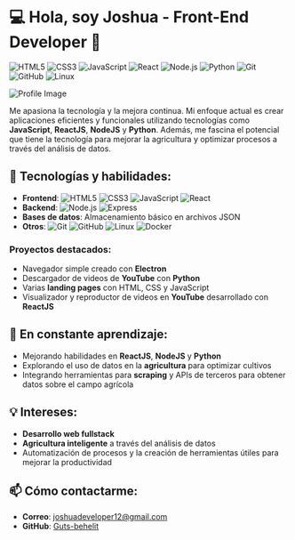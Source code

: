 
# 💻 Hola, soy Joshua - Front-End Developer 🌱

![HTML5](https://img.shields.io/badge/HTML5-E34F26?style=for-the-badge&logo=html5&logoColor=white)
![CSS3](https://img.shields.io/badge/CSS3-1572B6?style=for-the-badge&logo=css3&logoColor=white)
![JavaScript](https://img.shields.io/badge/JavaScript-F7DF1E?style=for-the-badge&logo=javascript&logoColor=black)
![React](https://img.shields.io/badge/React-61DAFB?style=for-the-badge&logo=react&logoColor=black)
![Node.js](https://img.shields.io/badge/Node.js-339933?style=for-the-badge&logo=nodedotjs&logoColor=white)
![Python](https://img.shields.io/badge/Python-3776AB?style=for-the-badge&logo=python&logoColor=white)
![Git](https://img.shields.io/badge/Git-F05032?style=for-the-badge&logo=git&logoColor=white)
![GitHub](https://img.shields.io/badge/GitHub-181717?style=for-the-badge&logo=github&logoColor=white)
![Linux](https://img.shields.io/badge/Linux-FCC624?style=for-the-badge&logo=linux&logoColor=black)

![Profile Image](https://i.pinimg.com/736x/9b/4e/e0/9b4ee057076232fb57c48cf80947f8a7.jpg)

Me apasiona la tecnología y la mejora continua. Mi enfoque actual es crear aplicaciones eficientes y funcionales utilizando tecnologías como **JavaScript**, **ReactJS**, **NodeJS** y **Python**. Además, me fascina el potencial que tiene la tecnología para mejorar la agricultura y optimizar procesos a través del análisis de datos.

## 🚀 Tecnologías y habilidades:
- **Frontend**: ![HTML5](https://img.shields.io/badge/HTML5-E34F26?style=for-the-badge&logo=html5&logoColor=white) ![CSS3](https://img.shields.io/badge/CSS3-1572B6?style=for-the-badge&logo=css3&logoColor=white) ![JavaScript](https://img.shields.io/badge/JavaScript-F7DF1E?style=for-the-badge&logo=javascript&logoColor=black) ![React](https://img.shields.io/badge/React-61DAFB?style=for-the-badge&logo=react&logoColor=black)
- **Backend**: ![Node.js](https://img.shields.io/badge/Node.js-339933?style=for-the-badge&logo=nodedotjs&logoColor=white) ![Express](https://img.shields.io/badge/Express-000000?style=for-the-badge&logo=express&logoColor=white) 
- **Bases de datos**: Almacenamiento básico en archivos JSON
- **Otros**: ![Git](https://img.shields.io/badge/Git-F05032?style=for-the-badge&logo=git&logoColor=white) ![GitHub](https://img.shields.io/badge/GitHub-181717?style=for-the-badge&logo=github&logoColor=white) ![Linux](https://img.shields.io/badge/Linux-FCC624?style=for-the-badge&logo=linux&logoColor=black) ![Docker](https://img.shields.io/badge/Docker-2496ED?style=for-the-badge&logo=docker&logoColor=white)

### Proyectos destacados:
- Navegador simple creado con **Electron**
- Descargador de videos de **YouTube** con **Python**
- Varias **landing pages** con HTML, CSS y JavaScript
- Visualizador y reproductor de videos en **YouTube** desarrollado con **ReactJS**

## 🌱 En constante aprendizaje:
- Mejorando habilidades en **ReactJS**, **NodeJS** y **Python**
- Explorando el uso de datos en la **agricultura** para optimizar cultivos
- Integrando herramientas para **scraping** y APIs de terceros para obtener datos sobre el campo agrícola

## 💡 Intereses:
- **Desarrollo web fullstack**
- **Agricultura inteligente** a través del análisis de datos
- Automatización de procesos y la creación de herramientas útiles para mejorar la productividad

## 📫 Cómo contactarme:
- **Correo**: [joshuadeveloper12@gmail.com](mailto:joshuadeveloper12@gmail.com)
- **GitHub**: [Guts-behelit](https://github.com/Guts-behelit)
